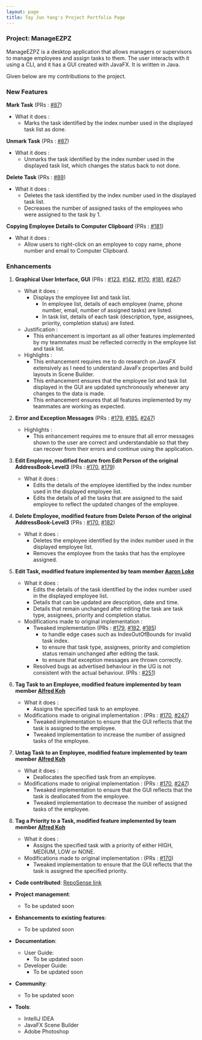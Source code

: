 ```yaml
---
layout: page
title: Tay Jun Yang's Project Portfolio Page
---
```


### Project: ManageEZPZ

ManageEZPZ is a desktop application that allows managers or supervisors to manage employees and assign tasks to them. The user interacts with it using a CLI, and it has a GUI created with JavaFX. It is written in Java.

Given below are my contributions to the project.

### New Features

**Mark Task** (PRs : [#87](https://github.com/AY2122S2-CS2103-F11-1/tp/pull/87))
* What it does :
  * Marks the task identified by the index number used in the displayed task list as done.

**Unmark Task** (PRs : [#87](https://github.com/AY2122S2-CS2103-F11-1/tp/pull/87))
* What it does :
  * Unmarks the task identified by the index number used in the displayed task list, which changes the status back to not done.

**Delete Task** (PRs : [#89](https://github.com/AY2122S2-CS2103-F11-1/tp/pull/89))
* What it does :
  * Deletes the task identified by the index number used in the displayed task list.
  * Decreases the number of assigned tasks of the employees who were assigned to the task by 1.

**Copying Employee Details to Computer Clipboard** (PRs : [#181](https://github.com/AY2122S2-CS2103-F11-1/tp/pull/181))
* What it does :
  * Allow users to right-click on an employee to copy name, phone number and email to Computer Clipboard.

### Enhancements

1. **Graphical User Interface, GUI** (PRs : [#123](https://github.com/AY2122S2-CS2103-F11-1/tp/pull/123), [#142](https://github.com/AY2122S2-CS2103-F11-1/tp/pull/142), [#170](https://github.com/AY2122S2-CS2103-F11-1/tp/pull/170), [#181](https://github.com/AY2122S2-CS2103-F11-1/tp/pull/181), [#247](https://github.com/AY2122S2-CS2103-F11-1/tp/pull/247))
   * What it does :
     * Displays the employee list and task list.
       * In employee list, details of each employee (name, phone number, email, number of assigned tasks) are listed.
       * In task list, details of each task (description, type, assignees, priority, completion status) are listed.
   * Justification :
     * This enhancement is important as all other features implemented by my teammates must be reflected correctly in the employee list and task list.
   * Highlights :
     * This enhancement requires me to do research on JavaFX extensively as I need to understand JavaFx properties and build layouts in Scene Builder.
     * This enhancement ensures that the employee list and task list displayed in the GUI are updated synchronously whenever any changes to the data is made.
     * This enhancement ensures that all features implemented by my teammates are working as expected.


2. **Error and Exception Messages** (PRs : [#179](https://github.com/AY2122S2-CS2103-F11-1/tp/pull/179), [#185](https://github.com/AY2122S2-CS2103-F11-1/tp/pull/185), [#247](https://github.com/AY2122S2-CS2103-F11-1/tp/pull/247))
   * Highlights :
     * This enhancement requires me to ensure that all error messages shown to the user are correct and understandable so that they can recover from their errors and continue using the application.


3. **Edit Employee, modified feature from Edit Person of the original AddressBook-Level3** (PRs : [#170](https://github.com/AY2122S2-CS2103-F11-1/tp/pull/170), [#179](https://github.com/AY2122S2-CS2103-F11-1/tp/pull/179))
   * What it does :
     * Edits the details of the employee identified by the index number used in the displayed employee list.
     * Edits the details of all the tasks that are assigned to the said employee to reflect the updated changes of the employee.


4. **Delete Employee, modified feature from Delete Person of the original AddressBook-Level3** (PRs : [#170](https://github.com/AY2122S2-CS2103-F11-1/tp/pull/170), [#182](https://github.com/AY2122S2-CS2103-F11-1/tp/pull/182))
   * What it does :
     * Deletes the employee identified by the index number used in the displayed employee list.
     * Removes the employee from the tasks that has the employee assigned.


5. **Edit Task, modified feature implemented by team member [Aaron Loke](https://github.com/AY2122S2-CS2103-F11-1/tp/blob/master/docs/team/aaron-ljx.md)**
   * What it does :
     * Edits the details of the task identified by the index number used in the displayed employee list.
     * Details that can be updated are description, date and time.
     * Details that remain unchanged after editing the task are task type, assignees, priority and completion status.
   * Modifications made to original implementation :
     * Tweaked implementation (PRs : [#179](https://github.com/AY2122S2-CS2103-F11-1/tp/pull/179), [#182](https://github.com/AY2122S2-CS2103-F11-1/tp/pull/182), [#185](https://github.com/AY2122S2-CS2103-F11-1/tp/pull/185))
       * to handle edge cases such as IndexOutOfBounds for invalid task index.
       * to ensure that task type, assignees, priority and completion status remain unchanged after editing the task.
       * to ensure that exception messages are thrown correctly.
     * Resolved bugs as advertised behaviour in the UG is not consistent with the actual behaviour. (PRs : [#251](https://github.com/AY2122S2-CS2103-F11-1/tp/pull/251))


6. **Tag Task to an Employee, modified feature implemented by team member [Alfred Koh](https://github.com/AY2122S2-CS2103-F11-1/tp/blob/master/docs/team/alfredkohhh.md)**
   * What it does :
     * Assigns the specified task to an employee.
   * Modifications made to original implementation : (PRs : [#170](https://github.com/AY2122S2-CS2103-F11-1/tp/pull/170), [#247](https://github.com/AY2122S2-CS2103-F11-1/tp/pull/247))
     * Tweaked implementation to ensure that the GUI reflects that the task is assigned to the employee.
     * Tweaked implementation to increase the number of assigned tasks of the employee.


6. **Untag Task to an Employee, modified feature implemented by team member [Alfred Koh](https://github.com/AY2122S2-CS2103-F11-1/tp/blob/master/docs/team/alfredkohhh.md)**
   * What it does :
     * Deallocates the specified task from an employee.
   * Modifications made to original implementation : (PRs : [#170](https://github.com/AY2122S2-CS2103-F11-1/tp/pull/170), [#247](https://github.com/AY2122S2-CS2103-F11-1/tp/pull/247))
     * Tweaked implementation to ensure that the GUI reflects that the task is deallocated from the employee.
     * Tweaked implementation to decrease the number of assigned tasks of the employee.


7. **Tag a Priority to a Task, modified feature implemented by team member [Alfred Koh](https://github.com/AY2122S2-CS2103-F11-1/tp/blob/master/docs/team/alfredkohhh.md)**
   * What it does :
     * Assigns the specified task with a priority of either HIGH, MEDIUM, LOW or NONE.
   * Modifications made to original implementation : (PRs : [#170](https://github.com/AY2122S2-CS2103-F11-1/tp/pull/170))
     * Tweaked implementation to ensure that the GUI reflects that the task is assigned the specified priority.

  
* **Code contributed**: [RepoSense link](https://nus-cs2103-ay2122s2.github.io/tp-dashboard/?search=dannytayjy&breakdown=true&sort=groupTitle&sortWithin=title&since=2022-02-18&timeframe=commit&mergegroup=&groupSelect=groupByRepos&checkedFileTypes=docs~functional-code~test-code~other)


* **Project management**:
  * To be updated soon


* **Enhancements to existing features**:
  * To be updated soon


* **Documentation**:
  * User Guide:
    * To be updated soon
  * Developer Guide:
    * To be updated soon


* **Community**:
  * To be updated soon


* **Tools**:
  * IntelliJ IDEA
  * JavaFX Scene Builder
  * Adobe Photoshop
